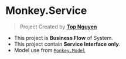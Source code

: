 ﻿# Monkey.Service
> Project Created by [**Top Nguyen**](http://topnguyen.net)

- This project is **Business Flow** of System.
- This project contain **Service Interface only**.
- Model use from [`Monkey.Model`](../Monkey.Model/readme.md)